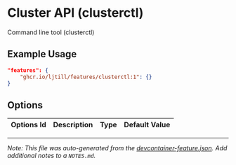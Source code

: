 
# Cluster API (clusterctl)

Command line tool (clusterctl)

## Example Usage

```json
"features": {
    "ghcr.io/ljtill/features/clusterctl:1": {}
}
```

## Options

| Options Id | Description | Type | Default Value |
|-----|-----|-----|-----|




---

_Note: This file was auto-generated from the [devcontainer-feature.json](https://github.com/ljtill/features/blob/main/src/clusterctl/devcontainer-feature.json).  Add additional notes to a `NOTES.md`._
